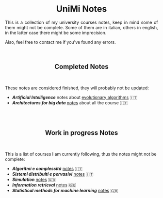 <h1 align="center"> UniMi Notes</h1>

<p align="justify">
This is a collection of my university courses notes, keep in mind some of them might not be complete. Some of them are in italian, others in english, in the latter case there might be some imprecision.

Also, feel free to contact me if you've found any errors.
</p>
<br>

<h2 align="center"> Completed Notes</h1>
<br>

These notes are considered finished, they will probably not be updated:

* ***Artificial Intelligence*** notes about [evolutionary algorithms](https://github.com/tomfran/unimi-notes/blob/main/artificial-intelligence/evolutionary.pdf) :it:
* ***Architectures for big data*** [notes](https://github.com/tomfran/unimi-notes/blob/main/architectures-big-data/architectures-for-big-data.pdf) about all the course :it:

<br>
<br>

<h2 align="center"> Work in progress Notes</h1>
<br>

This is a list of courses I am currently following, thus the notes 
might not be complete:

* ***Algoritmi e complessità*** [notes](https://github.com/tomfran/unimi-notes/blob/main/algoritmi-complessita/algo_comp.pdf) :it:
* ***Sistemi distribuiti e pervasivi*** [notes](https://github.com/tomfran/unimi-notes/blob/main/sistemi-distribuiti/sistemi-distribuiti.pdf) :it:
* ***Simulation*** [notes](https://github.com/tomfran/unimi-notes/blob/main/simulation/simulation.pdf) :gb:
* ***Information retrieval*** [notes](https://github.com/tomfran/unimi-notes/blob/main/information-retrieval/information-retrieval.pdf) :gb:
* ***Statistical methods for machine learning*** [notes](https://github.com/tomfran/unimi-notes/blob/main/statistical-methods-machine-learning/statistical-methods.pdf) :gb:
